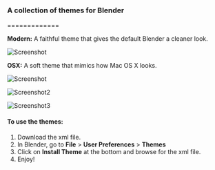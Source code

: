### A collection of themes for Blender
=============

**Modern:**
A faithful theme that gives the default Blender a cleaner look.

![Screenshot](https://raw.github.com/mikepan/BlenderThemes/master/modern/media/Screen%20Shot%201.png)


**OSX:**
A soft theme that mimics how Mac OS X looks.

![Screenshot](https://raw.github.com/mikepan/BlenderThemes/master/OSX/media/Screen%20Shot%201.png)

![Screenshot2](https://raw.github.com/mikepan/BlenderThemes/master/OSX/media/Screen%20Shot%202.png)

![Screenshot3](https://raw.github.com/mikepan/BlenderThemes/master/OSX/media/Screen%20Shot%203.png)


#### To use the themes:
1. Download the xml file.
2. In Blender, go to **File** > **User Preferences** > **Themes**
3. Click on **Install Theme** at the bottom and browse for the xml file.
4. Enjoy!

